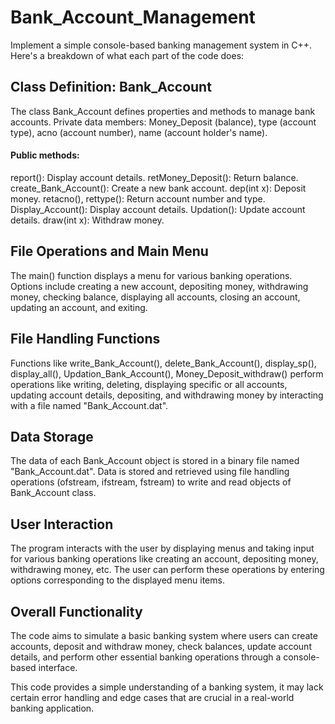 # Bank_Account_Management
Implement a simple console-based banking management system in C++.
Here's a breakdown of what each part of the code does:

## Class Definition: Bank_Account
The class Bank_Account defines properties and methods to manage bank accounts.
Private data members: Money_Deposit (balance), type (account type), acno (account number), name (account holder's name).

#### Public methods:
report(): Display account details.
retMoney_Deposit(): Return balance.
create_Bank_Account(): Create a new bank account.
dep(int x): Deposit money.
retacno(), rettype(): Return account number and type.
Display_Account(): Display account details.
Updation(): Update account details.
draw(int x): Withdraw money.

## File Operations and Main Menu
The main() function displays a menu for various banking operations.
Options include creating a new account, depositing money, withdrawing money, checking balance, displaying all accounts, closing an account, updating an account, and exiting.

## File Handling Functions
Functions like write_Bank_Account(), delete_Bank_Account(), display_sp(), display_all(), Updation_Bank_Account(), Money_Deposit_withdraw() perform operations like writing, deleting, displaying specific or all accounts, updating account details, depositing, and withdrawing money by interacting with a file named "Bank_Account.dat".

## Data Storage
The data of each Bank_Account object is stored in a binary file named "Bank_Account.dat".
Data is stored and retrieved using file handling operations (ofstream, ifstream, fstream) to write and read objects of Bank_Account class.

## User Interaction
The program interacts with the user by displaying menus and taking input for various banking operations like creating an account, depositing money, withdrawing money, etc.
The user can perform these operations by entering options corresponding to the displayed menu items.

## Overall Functionality
The code aims to simulate a basic banking system where users can create accounts, deposit and withdraw money, check balances, update account details, and perform other essential banking operations through a console-based interface.

This code provides a simple understanding of a banking system, it may lack certain error handling and edge cases that are crucial in a real-world banking application.

